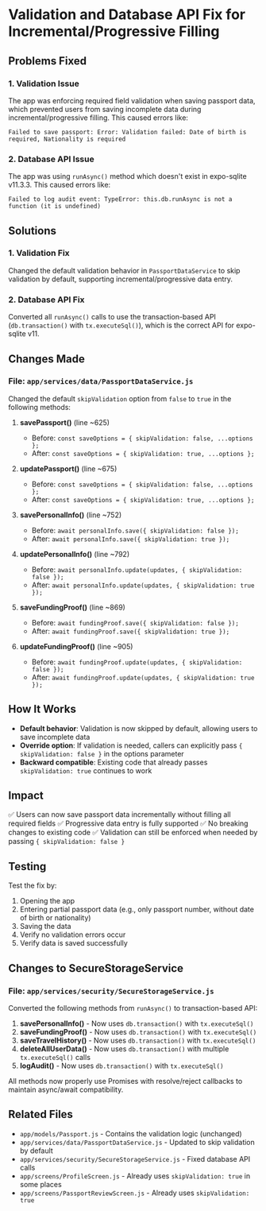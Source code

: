 # Validation and Database API Fix for Incremental/Progressive Filling

## Problems Fixed

### 1. Validation Issue
The app was enforcing required field validation when saving passport data, which prevented users from saving incomplete data during incremental/progressive filling. This caused errors like:

```
Failed to save passport: Error: Validation failed: Date of birth is required, Nationality is required
```

### 2. Database API Issue
The app was using `runAsync()` method which doesn't exist in expo-sqlite v11.3.3. This caused errors like:

```
Failed to log audit event: TypeError: this.db.runAsync is not a function (it is undefined)
```

## Solutions

### 1. Validation Fix
Changed the default validation behavior in `PassportDataService` to skip validation by default, supporting incremental/progressive data entry.

### 2. Database API Fix
Converted all `runAsync()` calls to use the transaction-based API (`db.transaction()` with `tx.executeSql()`), which is the correct API for expo-sqlite v11.

## Changes Made

### File: `app/services/data/PassportDataService.js`

Changed the default `skipValidation` option from `false` to `true` in the following methods:

1. **savePassport()** (line ~625)
   - Before: `const saveOptions = { skipValidation: false, ...options };`
   - After: `const saveOptions = { skipValidation: true, ...options };`

2. **updatePassport()** (line ~675)
   - Before: `const saveOptions = { skipValidation: false, ...options };`
   - After: `const saveOptions = { skipValidation: true, ...options };`

3. **savePersonalInfo()** (line ~752)
   - Before: `await personalInfo.save({ skipValidation: false });`
   - After: `await personalInfo.save({ skipValidation: true });`

4. **updatePersonalInfo()** (line ~792)
   - Before: `await personalInfo.update(updates, { skipValidation: false });`
   - After: `await personalInfo.update(updates, { skipValidation: true });`

5. **saveFundingProof()** (line ~869)
   - Before: `await fundingProof.save({ skipValidation: false });`
   - After: `await fundingProof.save({ skipValidation: true });`

6. **updateFundingProof()** (line ~905)
   - Before: `await fundingProof.update(updates, { skipValidation: false });`
   - After: `await fundingProof.update(updates, { skipValidation: true });`

## How It Works

- **Default behavior**: Validation is now skipped by default, allowing users to save incomplete data
- **Override option**: If validation is needed, callers can explicitly pass `{ skipValidation: false }` in the options parameter
- **Backward compatible**: Existing code that already passes `skipValidation: true` continues to work

## Impact

✅ Users can now save passport data incrementally without filling all required fields
✅ Progressive data entry is fully supported
✅ No breaking changes to existing code
✅ Validation can still be enforced when needed by passing `{ skipValidation: false }`

## Testing

Test the fix by:
1. Opening the app
2. Entering partial passport data (e.g., only passport number, without date of birth or nationality)
3. Saving the data
4. Verify no validation errors occur
5. Verify data is saved successfully

## Changes to SecureStorageService

### File: `app/services/security/SecureStorageService.js`

Converted the following methods from `runAsync()` to transaction-based API:

1. **savePersonalInfo()** - Now uses `db.transaction()` with `tx.executeSql()`
2. **saveFundingProof()** - Now uses `db.transaction()` with `tx.executeSql()`
3. **saveTravelHistory()** - Now uses `db.transaction()` with `tx.executeSql()`
4. **deleteAllUserData()** - Now uses `db.transaction()` with multiple `tx.executeSql()` calls
5. **logAudit()** - Now uses `db.transaction()` with `tx.executeSql()`

All methods now properly use Promises with resolve/reject callbacks to maintain async/await compatibility.

## Related Files

- `app/models/Passport.js` - Contains the validation logic (unchanged)
- `app/services/data/PassportDataService.js` - Updated to skip validation by default
- `app/services/security/SecureStorageService.js` - Fixed database API calls
- `app/screens/ProfileScreen.js` - Already uses `skipValidation: true` in some places
- `app/screens/PassportReviewScreen.js` - Already uses `skipValidation: true`
